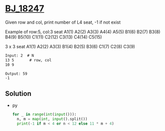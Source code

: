 # [BJ_18247](https://acmicpc.net/problem/18247)

Given row and col, print number of L4 seat, -1 if not exist

Example of row:5, col:3 seat
A1(1)  A2(2)  A3(3)  A4(4)  A5(5)
B1(6)  B2(7)  B3(8)  B4(9)  B5(10)
C1(11) C2(12) C3(13) C4(14) C5(15)

3 x 3 seat
A1(1) A2(2) A3(3)
B1(4) B2(5) B3(6)
C1(7) C2(8) C3(9)

```txt
Input: 2  # N
13 5       # row, col
10 9

Output: 59
-1
```

## Solution

* py

  ```py
  for _ in range(int(input())):
    n, m = map(int, input().split())
    print(-1 if m < 4 or n < 12 else 11 * m + 4)
  ```
